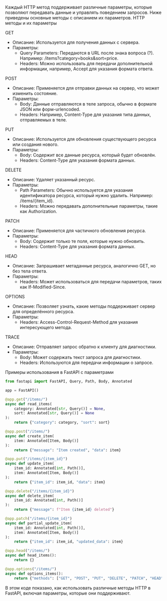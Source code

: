 Каждый HTTP метод поддерживает различные параметры, которые позволяют передавать данные и управлять поведением запросов. Ниже приведены основные методы с описанием их параметров.
HTTP методы и их параметры

GET
- Описание: Используется для получения данных с сервера.
- Параметры:
    - Query Parameters: Передаются в URL после знака вопроса (?). Например: /items?category=books&sort=price.
    - Headers: Можно использовать для передачи дополнительной информации, например, Accept для указания формата ответа.

POST
- Описание: Применяется для отправки данных на сервер, что может изменить состояние.
- Параметры:
	- Body: Данные отправляются в теле запроса, обычно в формате JSON или форм-urlencoded.
	- Headers: Например, Content-Type для указания типа данных, отправляемых в теле.

PUT
- Описание: Используется для обновления существующего ресурса или создания нового.
- Параметры:
    - Body: Содержит все данные ресурса, который будет обновлён.
	- Headers: Content-Type для указания формата данных.

DELETE
- Описание: Удаляет указанный ресурс.
- Параметры:
    - Path Parameters: Обычно используется для указания идентификатора ресурса, который нужно удалить. Например: /items/{item_id}.
    - Headers: Можно передавать дополнительные параметры, такие как Authorization.

PATCH
- Описание: Применяется для частичного обновления ресурса.
- Параметры:
	- Body: Содержит только те поля, которые нужно обновить.
	- Headers: Content-Type для указания формата данных.

HEAD
- Описание: Запрашивает метаданные ресурса, аналогично GET, но без тела ответа.
- Параметры:
	- Headers: Может использоваться для передачи параметров, таких как If-Modified-Since.

OPTIONS
- Описание: Позволяет узнать, какие методы поддерживает сервер для определённого ресурса.
- Параметры:
	- Headers: Access-Control-Request-Method для указания интересующего метода.

TRACE
- Описание: Отправляет запрос обратно к клиенту для диагностики.
- Параметры:
	- Body: Может содержать текст запроса для диагностики.
	- Headers: Используются для передачи информации о запросе.

Примеры использования в FastAPI с параметрами
```python
from fastapi import FastAPI, Query, Path, Body, Annotated

app = FastAPI()

@app.get("/items/")
async def read_items(
    category: Annotated[str, Query()] = None,
    sort: Annotated[str, Query()] = None
):
    return {"category": category, "sort": sort}

@app.post("/items/")
async def create_item(
    item: Annotated[Item, Body()]
):
    return {"message": "Item created", "data": item}

@app.put("/items/{item_id}")
async def update_item(
    item_id: Annotated[int, Path()],
    item: Annotated[Item, Body()]
):
    return {"item_id": item_id, "data": item}

@app.delete("/items/{item_id}")
async def delete_item(
    item_id: Annotated[int, Path()]
):
    return {"message": f"Item {item_id} deleted"}

@app.patch("/items/{item_id}")
async def partial_update_item(
    item_id: Annotated[int, Path()],
    item: Annotated[Item, Body()]
):
    return {"item_id": item_id, "updated_data": item}

@app.head("/items/")
async def head_items():
    return {}

@app.options("/items/")
async def options_items():
    return {"methods": ["GET", "POST", "PUT", "DELETE", "PATCH", "HEAD", "OPTIONS"]}

```

В этом коде показано, как использовать различные методы HTTP в FastAPI, включая параметры, которые они поддерживают.